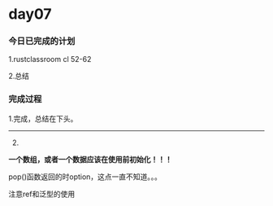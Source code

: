 # day07

### 今日已完成的计划

1.rustclassroom cl 52-62

2.总结

### 完成过程

1.完成，总结在下头。

---

2.

**一个数组，或者一个数据应该在使用前初始化！！！**

pop()函数返回的时option，这点一直不知道。。。

注意ref和泛型的使用
